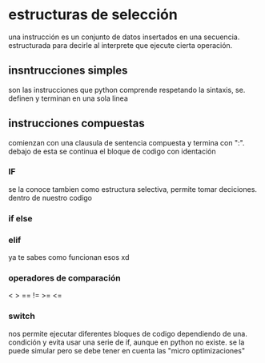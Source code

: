 # estructuras de selección

una instrucción es un conjunto de datos insertados en una secuencia.
estructurada para decirle al interprete que ejecute cierta operación.

## insntrucciones simples
son las instrucciones que python comprende respetando la sintaxis, se.
definen y terminan en una sola linea

## instrucciones compuestas
comienzan con una clausula de sentencia compuesta y termina con ":".
debajo de esta se continua el bloque de codigo con identación 


###  IF 
se la conoce tambien como estructura selectiva, permite tomar deciciones.
dentro de nuestro codigo

### if else
### elif

ya te sabes como funcionan esos xd


### operadores de comparación 

< > == !=  >= <=


### switch

nos permite ejecutar diferentes bloques de codigo dependiendo de una.
condición y evita usar una serie de if, aunque en python no existe.
se la puede simular pero se debe tener en cuenta las "micro optimizaciones"



